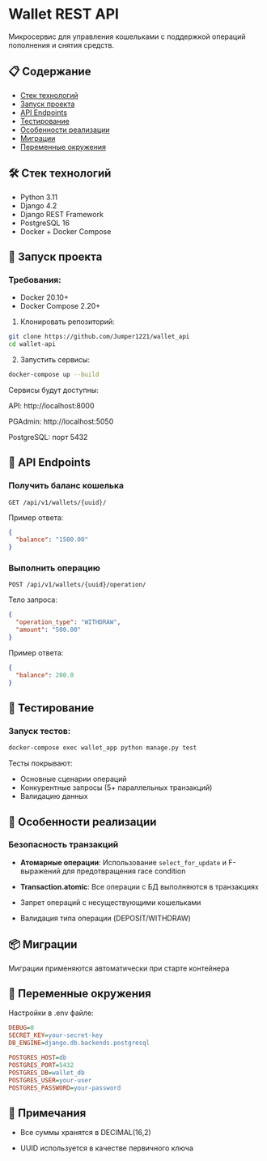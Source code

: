 # Wallet REST API

Микросервис для управления кошельками с поддержкой операций пополнения и снятия средств.

## 📋 Содержание

- [Стек технологий](#-стек-технологий)
- [Запуск проекта](#-запуск-проекта)
- [API Endpoints](#-api-endpoints)
- [Тестирование](#-тестирование)
- [Особенности реализации](#-особенности-реализации)
- [Миграции](#-миграции)
- [Переменные окружения](#-переменные-окружения)

## 🛠 Стек технологий

- Python 3.11
- Django 4.2
- Django REST Framework
- PostgreSQL 16
- Docker + Docker Compose

## 🚀 Запуск проекта

### Требования:

- Docker 20.10+
- Docker Compose 2.20+

1. Клонировать репозиторий:

```bash
git clone https://github.com/Jumper1221/wallet_api
cd wallet-api
```

2. Запустить сервисы:

```bash
docker-compose up --build
```

Сервисы будут доступны:

API: http://localhost:8000

PGAdmin: http://localhost:5050

PostgreSQL: порт 5432

## 📡 API Endpoints

### Получить баланс кошелька

```
GET /api/v1/wallets/{uuid}/
```

Пример ответа:

```json
{
  "balance": "1500.00"
}
```

### Выполнить операцию

```
POST /api/v1/wallets/{uuid}/operation/
```

Тело запроса:

```json
{
  "operation_type": "WITHDRAW",
  "amount": "500.00"
}
```

Пример ответа:

```json
{
  "balance": 200.0
}
```

## 🧪 Тестирование

### Запуск тестов:

```bash
docker-compose exec wallet_app python manage.py test
```

Тесты покрывают:

- Основные сценарии операций
- Конкурентные запросы (5+ параллельных транзакций)
- Валидацию данных

## 🔐 Особенности реализации

### Безопасность транзакций

- **Атомарные операции**: Использование ```select_for_update``` и F-выражений для предотвращения race condition

- **Transaction.atomic**: Все операции с БД выполняются в транзакциях

- Запрет операций с несуществующими кошельками

- Валидация типа операции (DEPOSIT/WITHDRAW)

## 📦 Миграции

Миграции применяются автоматически при старте контейнера

## 🔧 Переменные окружения

Настройки в .env файле:

```ini
DEBUG=0
SECRET_KEY=your-secret-key
DB_ENGINE=django.db.backends.postgresql

POSTGRES_HOST=db
POSTGRES_PORT=5432
POSTGRES_DB=wallet_db
POSTGRES_USER=your-user
POSTGRES_PASSWORD=your-password
```

## 📌 Примечания

- Все суммы хранятся в DECIMAL(16,2)

- UUID используется в качестве первичного ключа
